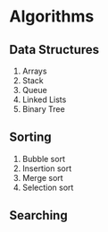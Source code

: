 # Algorithms

## Data Structures
1. Arrays
2. Stack
3. Queue
4. Linked Lists
5. Binary Tree


## Sorting
1. Bubble sort
2. Insertion sort
3. Merge sort
4. Selection sort

## Searching
